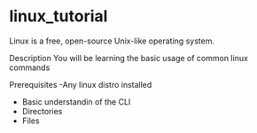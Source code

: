 # linux_tutorial
Linux is a free, open-source Unix-like operating system. 

Description 
You will be learning the basic usage of common linux commands

Prerequisites 
-Any linux distro installed 
- Basic understandin of the CLI
- Directories
- Files
  
